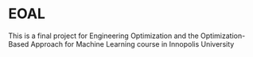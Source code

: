 # EOAL
This is a final project for Engineering Optimization and the Optimization-Based Approach for Machine Learning course in Innopolis University

